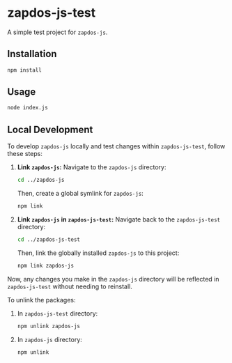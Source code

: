 # zapdos-js-test

A simple test project for `zapdos-js`.

## Installation

```bash
npm install
```

## Usage

```bash
node index.js
```

## Local Development

To develop `zapdos-js` locally and test changes within `zapdos-js-test`, follow these steps:

1.  **Link `zapdos-js`:**
    Navigate to the `zapdos-js` directory:
    ```bash
    cd ../zapdos-js
    ```
    Then, create a global symlink for `zapdos-js`:
    ```bash
    npm link
    ```

2.  **Link `zapdos-js` in `zapdos-js-test`:**
    Navigate back to the `zapdos-js-test` directory:
    ```bash
    cd ../zapdos-js-test
    ```
    Then, link the globally installed `zapdos-js` to this project:
    ```bash
    npm link zapdos-js
    ```

Now, any changes you make in the `zapdos-js` directory will be reflected in `zapdos-js-test` without needing to reinstall.

To unlink the packages:

1.  In `zapdos-js-test` directory:
    ```bash
    npm unlink zapdos-js
    ```
2.  In `zapdos-js` directory:
    ```bash
    npm unlink
    ```

